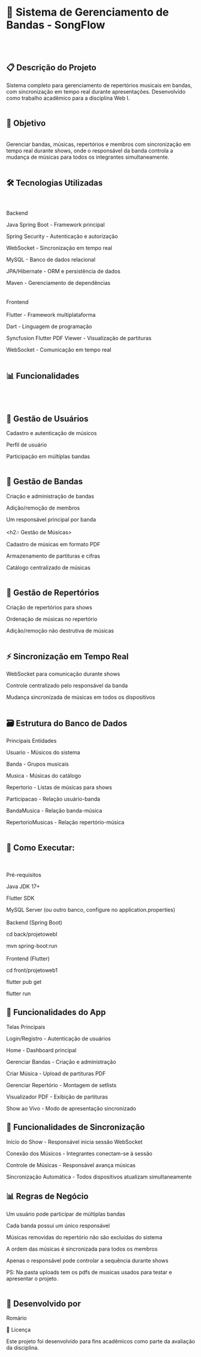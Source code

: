 <h1>🎵 Sistema de Gerenciamento de Bandas - SongFlow</h1>
<br>
<br>
<h2>📋 Descrição do Projeto</h2>

Sistema completo para gerenciamento de repertórios musicais em bandas, com sincronização em tempo real durante apresentações. Desenvolvido como trabalho acadêmico para a disciplina Web I.
<br>
<br>
<h2>🎯 Objetivo</h2>
<br>
Gerenciar bandas, músicas, repertórios e membros com sincronização em tempo real durante shows, onde o responsável da banda controla a mudança de músicas para todos os integrantes simultaneamente.
<br>
<br>
<h2>🛠️ Tecnologias Utilizadas</h2>
<br>
<br>
Backend

Java Spring Boot - Framework principal

Spring Security - Autenticação e autorização

WebSocket - Sincronização em tempo real

MySQL - Banco de dados relacional

JPA/Hibernate - ORM e persistência de dados

Maven - Gerenciamento de dependências
<br>
<br>
<br>
Frontend
<br>
<br>
Flutter - Framework multiplataforma

Dart - Linguagem de programação

Syncfusion Flutter PDF Viewer - Visualização de partituras

WebSocket - Comunicação em tempo real
<br>
<br>
<h2>📊 Funcionalidades </h2>

<br>
<br>
<h2>👤 Gestão de Usuários </h2>


Cadastro e autenticação de músicos

Perfil de usuário

Participação em múltiplas bandas
<br>
<br>
<h2>🎸 Gestão de Bandas </h2>


Criação e administração de bandas

Adição/remoção de membros

Um responsável principal por banda
<br>
<br>
<h2🎶 Gestão de Músicas> </h2>


Cadastro de músicas em formato PDF

Armazenamento de partituras e cifras

Catálogo centralizado de músicas
<br>
<br>
<h2>📖 Gestão de Repertórios </h2>


Criação de repertórios para shows

Ordenação de músicas no repertório

Adição/remoção não destrutiva de músicas
<br>
<br>
<h2>⚡ Sincronização em Tempo Real </h2>


WebSocket para comunicação durante shows

Controle centralizado pelo responsável da banda

Mudança sincronizada de músicas em todos os dispositivos
<br>
<br>
<h2>🗃️ Estrutura do Banco de Dados </h2>


Principais Entidades

Usuario - Músicos do sistema

Banda - Grupos musicais

Musica - Músicas do catálogo

Repertorio - Listas de músicas para shows

Participacao - Relação usuário-banda

BandaMusica - Relação banda-música

RepertorioMusicas - Relação repertório-música
<br>
<br>
<h2>🚀 Como Executar:</h2>

<br>
<br>
Pré-requisitos

Java JDK 17+

Flutter SDK

MySQL Server (ou outro banco, configure no application.properties)
<br>
<br>
Backend (Spring Boot)

cd back/projetowebI

mvn spring-boot:run
<br>
<br>
Frontend (Flutter)

cd front/projetoweb1

flutter pub get

flutter run

<h2>📱 Funcionalidades do App</h2>



Telas Principais

Login/Registro - Autenticação de usuários

Home - Dashboard principal

Gerenciar Bandas - Criação e administração

Criar Música - Upload de partituras PDF

Gerenciar Repertório - Montagem de setlists

Visualizador PDF - Exibição de partituras

Show ao Vivo - Modo de apresentação sincronizado


<h2>🎨 Funcionalidades de Sincronização </h2>


Início do Show - Responsável inicia sessão WebSocket

Conexão dos Músicos - Integrantes conectam-se à sessão

Controle de Músicas - Responsável avança músicas

Sincronização Automática - Todos dispositivos atualizam simultaneamente


<h2>📊 Regras de Negócio </h2>


Um usuário pode participar de múltiplas bandas

Cada banda possui um único responsável

Músicas removidas do repertório não são excluídas do sistema

A ordem das músicas é sincronizada para todos os membros

Apenas o responsável pode controlar a sequência durante shows



PS: Na pasta uploads tem os pdfs de musicas usados para testar e apresentar o projeto.
<br>
<br>
<h2>👥 Desenvolvido por</h2>


Romário
<br>

📄 Licença
<br>

Este projeto foi desenvolvido para fins acadêmicos como parte da avaliação da disciplina.
